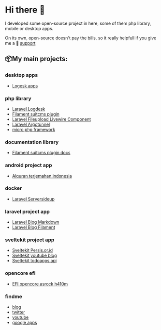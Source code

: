# Hi there 👋

I developed some open-source project in here, some of them php library, mobile or desktop apps. 

On its own, open-source doesn't pay the bills. so it really helpfull if you give me a 🤝 [support](https://github.com/sponsors/jhonoryza/dashboard)

## 📦My main projects:

### desktop apps
- [Logesk apps](https://github.com/jhonoryza/logdesk)

### php library
- [Laravel Logdesk](https://github.com/jhonoryza/laravel-logdesk)
- [Filament suitcms plugin](https://github.com/jhonoryza/filament-suitcms-plugin)
- [Laravel Fileupload Livewire Component](https://github.com/jhonoryza/laravel-fileupload-component)
- [Laravel Argotunnel](https://github.com/jhonoryza/argotunnel-laravel)
- [micro php framework](https://github.com/jhonoryza/bandung-framework)

### documentation library
- [Filament suitcms plugin docs](https://github.com/jhonoryza/filament-suitcms-plugin-docs)

### android project app
- [Alquran terjemahan indonesia](https://github.com/jhonoryza/flutter_labkita_alquran)

### docker
- [Laravel Serversideup](https://github.com/jhonoryza/serversideup-laravel)

### laravel project app
- [Laravel Blog Markdown](https://github.com/jhonoryza/laravel-blog-markdown)
- [Laravel Blog Filament](https://github.com/jhonoryza/laravel-filament-blog)

### sveltekit project app
- [Sveltekit Persis.or.id](https://github.com/jhonoryza/sveltekit-persis-orid)
- [Sveltekit youtube blog](https://github.com/jhonoryza/sveltekit-blog-youtube-tutorial)
- [Sveltekit todoapps api](https://github.com/jhonoryza/sveltekit-todoapps-api)

### opencore efi
- [EFI opencore asrock h410m](https://github.com/jhonoryza/efi-opencore-asrock-h410m-i3-10100)

### findme
- [blog](https://fajar.labkita.my.id/)
- [twitter](https://twitter.com/jardik7)
- [youtube](https://www.youtube.com/channel/UCwHy_Tkd7yc_24XlsTrnrNA)
- [google apps](https://play.google.com/store/apps/dev?id=9101982290652990628)
